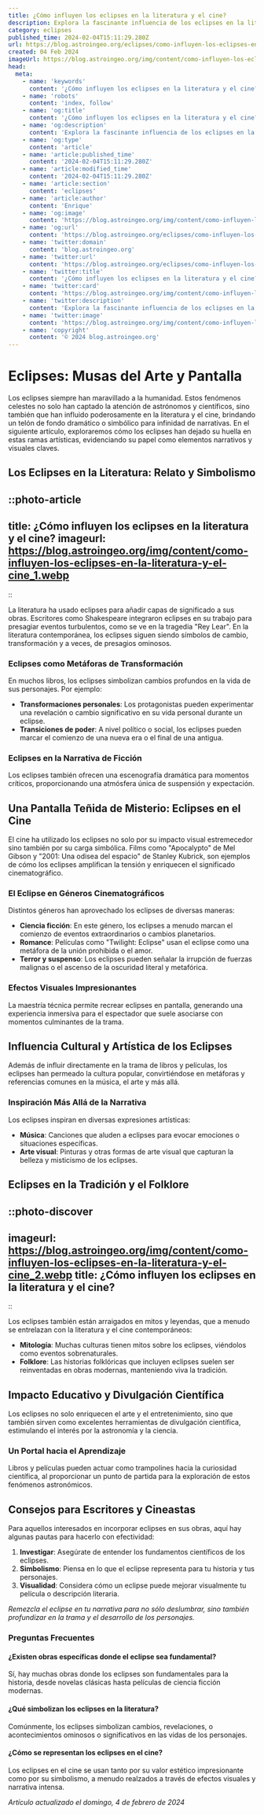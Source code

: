 ```yaml
---
title: ¿Cómo influyen los eclipses en la literatura y el cine?
description: Explora la fascinante influencia de los eclipses en la literatura y el cine. Descubre cómo estos fenómenos han marcado el arte a través de los tiempos.
category: eclipses
published_time: 2024-02-04T15:11:29.280Z
url: https://blog.astroingeo.org/eclipses/como-influyen-los-eclipses-en-la-literatura-y-el-cine
created: 04 Feb 2024
imageUrl: https://blog.astroingeo.org/img/content/como-influyen-los-eclipses-en-la-literatura-y-el-cine_1.webp
head:
  meta:
    - name: 'keywords'
      content: '¿Cómo influyen los eclipses en la literatura y el cine?'
    - name: 'robots'
      content: 'index, follow'
    - name: 'og:title'
      content: '¿Cómo influyen los eclipses en la literatura y el cine?'
    - name: 'og:description'
      content: 'Explora la fascinante influencia de los eclipses en la literatura y el cine. Descubre cómo estos fenómenos han marcado el arte a través de los tiempos.'
    - name: 'og:type'
      content: 'article'
    - name: 'article:published_time'
      content: '2024-02-04T15:11:29.280Z'
    - name: 'article:modified_time'
      content: '2024-02-04T15:11:29.280Z'
    - name: 'article:section'
      content: 'eclipses'
    - name: 'article:author'
      content: 'Enrique'
    - name: 'og:image'
      content: 'https://blog.astroingeo.org/img/content/como-influyen-los-eclipses-en-la-literatura-y-el-cine_1.webp'
    - name: 'og:url'
      content: 'https://blog.astroingeo.org/eclipses/como-influyen-los-eclipses-en-la-literatura-y-el-cine'
    - name: 'twitter:domain'
      content: 'blog.astroingeo.org'
    - name: 'twitter:url'
      content: 'https://blog.astroingeo.org/eclipses/como-influyen-los-eclipses-en-la-literatura-y-el-cine'
    - name: 'twitter:title'
      content: '¿Cómo influyen los eclipses en la literatura y el cine?'
    - name: 'twitter:card'
      content: 'https://blog.astroingeo.org/img/content/como-influyen-los-eclipses-en-la-literatura-y-el-cine_1.webp'
    - name: 'twitter:description'
      content: 'Explora la fascinante influencia de los eclipses en la literatura y el cine. Descubre cómo estos fenómenos han marcado el arte a través de los tiempos.'
    - name: 'twitter:image'
      content: 'https://blog.astroingeo.org/img/content/como-influyen-los-eclipses-en-la-literatura-y-el-cine_1.webp'
    - name: 'copyright'
      content: '© 2024 blog.astroingeo.org'
---
```

# Eclipses: Musas del Arte y Pantalla

Los eclipses siempre han maravillado a la humanidad. Estos fenómenos celestes no solo han captado la atención de astrónomos y científicos, sino también que han influido poderosamente en la literatura y el cine, brindando un telón de fondo dramático o simbólico para infinidad de narrativas. En el siguiente artículo, exploraremos cómo los eclipses han dejado su huella en estas ramas artísticas, evidenciando su papel como elementos narrativos y visuales claves. 

## Los Eclipses en la Literatura: Relato y Simbolismo


::photo-article
---
title: ¿Cómo influyen los eclipses en la literatura y el cine?
imageurl: https://blog.astroingeo.org/img/content/como-influyen-los-eclipses-en-la-literatura-y-el-cine_1.webp
---
::



La literatura ha usado eclipses para añadir capas de significado a sus obras. Escritores como Shakespeare integraron eclipses en su trabajo para presagiar eventos turbulentos, como se ve en la tragedia "Rey Lear". En la literatura contemporánea, los eclipses siguen siendo símbolos de cambio, transformación y a veces, de presagios ominosos.

### Eclipses como Metáforas de Transformación
En muchos libros, los eclipses simbolizan cambios profundos en la vida de sus personajes. Por ejemplo:

- **Transformaciones personales**: Los protagonistas pueden experimentar una revelación o cambio significativo en su vida personal durante un eclipse.
- **Transiciones de poder**: A nivel político o social, los eclipses pueden marcar el comienzo de una nueva era o el final de una antigua.

### Eclipses en la Narrativa de Ficción
Los eclipses también ofrecen una escenografía dramática para momentos críticos, proporcionando una atmósfera única de suspensión y expectación.

## Una Pantalla Teñida de Misterio: Eclipses en el Cine

El cine ha utilizado los eclipses no solo por su impacto visual estremecedor sino también por su carga simbólica. Films como "Apocalypto" de Mel Gibson y "2001: Una odisea del espacio" de Stanley Kubrick, son ejemplos de cómo los eclipses amplifican la tensión y enriquecen el significado cinematográfico.

### El Eclipse en Géneros Cinematográficos
Distintos géneros han aprovechado los eclipses de diversas maneras:

- **Ciencia ficción**: En este género, los eclipses a menudo marcan el comienzo de eventos extraordinarios o cambios planetarios.
- **Romance**: Películas como "Twilight: Eclipse" usan el eclipse como una metáfora de la unión prohibida o el amor.
- **Terror y suspenso**: Los eclipses pueden señalar la irrupción de fuerzas malignas o el ascenso de la oscuridad literal y metafórica.

### Efectos Visuales Impresionantes
La maestría técnica permite recrear eclipses en pantalla, generando una experiencia inmersiva para el espectador que suele asociarse con momentos culminantes de la trama.

## Influencia Cultural y Artística de los Eclipses

Además de influir directamente en la trama de libros y películas, los eclipses han permeado la cultura popular, convirtiéndose en metáforas y referencias comunes en la música, el arte y más allá.

### Inspiración Más Allá de la Narrativa
Los eclipses inspiran en diversas expresiones artísticas:

- **Música**: Canciones que aluden a eclipses para evocar emociones o situaciones específicas.
- **Arte visual**: Pinturas y otras formas de arte visual que capturan la belleza y misticismo de los eclipses.

## Eclipses en la Tradición y el Folklore


::photo-discover
---
imageurl: https://blog.astroingeo.org/img/content/como-influyen-los-eclipses-en-la-literatura-y-el-cine_2.webp
title: ¿Cómo influyen los eclipses en la literatura y el cine?
---
::



Los eclipses también están arraigados en mitos y leyendas, que a menudo se entrelazan con la literatura y el cine contemporáneos:

- **Mitología**: Muchas culturas tienen mitos sobre los eclipses, viéndolos como eventos sobrenaturales.
- **Folklore**: Las historias folklóricas que incluyen eclipses suelen ser reinventadas en obras modernas, manteniendo viva la tradición.

## Impacto Educativo y Divulgación Científica

Los eclipses no solo enriquecen el arte y el entretenimiento, sino que también sirven como excelentes herramientas de divulgación científica, estimulando el interés por la astronomía y la ciencia.

### Un Portal hacia el Aprendizaje
Libros y películas pueden actuar como trampolines hacia la curiosidad científica, al proporcionar un punto de partida para la exploración de estos fenómenos astronómicos.

## Consejos para Escritores y Cineastas

Para aquellos interesados en incorporar eclipses en sus obras, aquí hay algunas pautas para hacerlo con efectividad:

1. **Investigar**: Asegúrate de entender los fundamentos científicos de los eclipses.
2. **Simbolismo**: Piensa en lo que el eclipse representa para tu historia y tus personajes.
3. **Visualidad**: Considera cómo un eclipse puede mejorar visualmente tu película o descripción literaria.

_Remezcla el eclipse en tu narrativa para no sólo deslumbrar, sino también profundizar en la trama y el desarrollo de los personajes._

### Preguntas Frecuentes

#### ¿Existen obras específicas donde el eclipse sea fundamental?
Sí, hay muchas obras donde los eclipses son fundamentales para la historia, desde novelas clásicas hasta películas de ciencia ficción modernas.

#### ¿Qué simbolizan los eclipses en la literatura?
Comúnmente, los eclipses simbolizan cambios, revelaciones, o acontecimientos ominosos o significativos en las vidas de los personajes.

#### ¿Cómo se representan los eclipses en el cine?
Los eclipses en el cine se usan tanto por su valor estético impresionante como por su simbolismo, a menudo realzados a través de efectos visuales y narrativa intensa.

_Artículo actualizado el domingo, 4 de febrero de 2024_